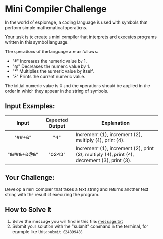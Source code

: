# **Mini Compiler Challenge**

In the world of espionage, a coding language is used with symbols that perform simple mathematical operations.

Your task is to create a mini compiler that interprets and executes programs written in this symbol language.

The operations of the language are as follows:

- "#" Increases the numeric value by 1.
- "@" Decreases the numeric value by 1.
- "\*" Multiplies the numeric value by itself.
- "&" Prints the current numeric value.

The initial numeric value is 0 and the operations should be applied in the order in which they appear in the string of symbols.

## **Input Examples:**

|    Input    | Expected Output | Explanation                                                                                 |
| :---------: | :-------------: | ------------------------------------------------------------------------------------------- |
|   "##\*&"   |       "4"       | Increment (1), increment (2), multiply (4), print (4).                                      |
| "&##&\*&@&" |     "0243"      | Increment (1), increment (2), print (2), multiply (4), print (4), decrement (3), print (3). |

## **Your Challenge:**

Develop a mini compiler that takes a text string and returns another text string with the result of executing the program.

## **How to Solve It**

1. Solve the message you will find in this file: [message.txt](./message.txt)
2. Submit your solution with the "submit" command in the terminal, for example like this:
   `submit 024899488`
